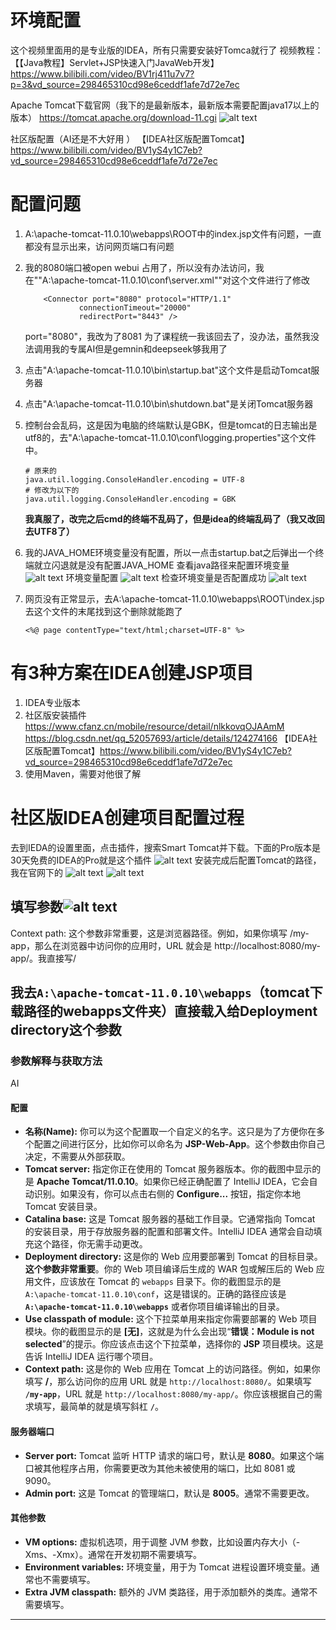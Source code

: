 # 环境配置
这个视频里面用的是专业版的IDEA，所有只需要安装好Tomca就行了
视频教程：【【Java教程】Servlet+JSP快速入门JavaWeb开发】https://www.bilibili.com/video/BV1rj411u7v7?p=3&vd_source=298465310cd98e6ceddf1afe7d72e7ec

Apache Tomcat下载官网（我下的是最新版本，最新版本需要配置java17以上的版本）
https://tomcat.apache.org/download-11.cgi
![alt text](image-6.png)

社区版配置（AI还是不大好用 ）
【IDEA社区版配置Tomcat】https://www.bilibili.com/video/BV1yS4y1C7eb?vd_source=298465310cd98e6ceddf1afe7d72e7ec

# 配置问题
1. A:\apache-tomcat-11.0.10\webapps\ROOT中的index.jsp文件有问题，一直都没有显示出来，访问网页端口有问题
2. 我的8080端口被open webui 占用了，所以没有办法访问，我在""A:\apache-tomcat-11.0.10\conf\server.xml""对这个文件进行了修改
   ```
       <Connector port="8080" protocol="HTTP/1.1"
               connectionTimeout="20000"
               redirectPort="8443" />
   ```
   port="8080"，我改为了8081
   为了课程统一我该回去了，没办法，虽然我没法调用我的专属AI但是gemnin和deepseek够我用了
3. 点击"A:\apache-tomcat-11.0.10\bin\startup.bat"这个文件是启动Tomcat服务器
4. 点击"A:\apache-tomcat-11.0.10\bin\shutdown.bat"是关闭Tomcat服务器
5. 控制台会乱码，这是因为电脑的终端默认是GBK，但是tomcat的日志输出是utf8的，去"A:\apache-tomcat-11.0.10\conf\logging.properties"这个文件中。
   ```
   # 原来的
   java.util.logging.ConsoleHandler.encoding = UTF-8
   # 修改为以下的
   java.util.logging.ConsoleHandler.encoding = GBK
   ```

   **我真服了，改完之后cmd的终端不乱码了，但是idea的终端乱码了（我又改回去UTF8了）**
6. 我的JAVA_HOME环境变量没有配置，所以一点击startup.bat之后弹出一个终端就立闪退就是没有配置JAVA_HOME
   查看java路径来配置环境变量
   ![alt text](image-1.png)
   环境变量配置
   ![alt text](image-2.png)
   检查环境变量是否配置成功
   ![alt text](image.png)
7. 网页没有正常显示，去A:\apache-tomcat-11.0.10\webapps\ROOT\index.jsp
   去这个文件的末尾找到这个删除就能跑了
   ```
   <%@ page contentType="text/html;charset=UTF-8" %>
   ```

# 有3种方案在IDEA创建JSP项目
1. IDEA专业版本
2. 社区版安装插件
   https://www.cfanz.cn/mobile/resource/detail/nlkkovqOJAAmM
   https://blog.csdn.net/qq_52057693/article/details/124274166
   【IDEA社区版配置Tomcat】https://www.bilibili.com/video/BV1yS4y1C7eb?vd_source=298465310cd98e6ceddf1afe7d72e7ec
3. 使用Maven，需要对他很了解


# 社区版IDEA创建项目配置过程
去到IEDA的设置里面，点击插件，搜索Smart Tomcat并下载。下面的Pro版本是30天免费的IDEA的Pro就是这个插件
![alt text](image-3.png)
安装完成后配置Tomcat的路径，我在官网下的
![alt text](image-5.png)
![alt text](image-4.png)

##  填写参数![alt text](image-7.png)
Context path: 这个参数非常重要，这是浏览器路径。例如，如果你填写 /my-app，那么在浏览器中访问你的应用时，URL 就会是 http://localhost:8080/my-app/。我直接写/

我去`A:\apache-tomcat-11.0.10\webapps`（tomcat下载路径的webapps文件夹）直接载入给Deployment directory这个参数
---

### 参数解释与获取方法
AI
#### 配置
* **名称(Name):** 你可以为这个配置取一个自定义的名字。这只是为了方便你在多个配置之间进行区分，比如你可以命名为 **JSP-Web-App**。这个参数由你自己决定，不需要从外部获取。
* **Tomcat server:** 指定你正在使用的 Tomcat 服务器版本。你的截图中显示的是 **Apache Tomcat/11.0.10**。如果你已经正确配置了 IntelliJ IDEA，它会自动识别。如果没有，你可以点击右侧的 **Configure...** 按钮，指定你本地 Tomcat 安装目录。
* **Catalina base:** 这是 Tomcat 服务器的基础工作目录。它通常指向 Tomcat 的安装目录，用于存放服务器的配置和部署文件。IntelliJ IDEA 通常会自动填充这个路径，你无需手动更改。
* **Deployment directory:** 这是你的 Web 应用要部署到 Tomcat 的目标目录。**这个参数非常重要**。你的 Web 项目编译后生成的 WAR 包或解压后的 Web 应用文件，应该放在 Tomcat 的 `webapps` 目录下。你的截图显示的是 `A:\apache-tomcat-11.0.10\conf`，这是错误的。正确的路径应该是 **`A:\apache-tomcat-11.0.10\webapps`** 或者你项目编译输出的目录。
* **Use classpath of module:** 这个下拉菜单用来指定你需要部署的 Web 项目模块。你的截图显示的是 **[无]**，这就是为什么会出现“**错误：Module is not selected**”的提示。你应该点击这个下拉菜单，选择你的 **JSP** 项目模块。这是告诉 IntelliJ IDEA 运行哪个项目。
* **Context path:** 这是你的 Web 应用在 Tomcat 上的访问路径。例如，如果你填写 **/**，那么访问你的应用 URL 就是 `http://localhost:8080/`。如果填写 **`/my-app`**，URL 就是 `http://localhost:8080/my-app/`。你应该根据自己的需求填写，最简单的就是填写斜杠 **`/`**。

#### 服务器端口
* **Server port:** Tomcat 监听 HTTP 请求的端口号，默认是 **8080**。如果这个端口被其他程序占用，你需要更改为其他未被使用的端口，比如 8081 或 9090。
* **Admin port:** 这是 Tomcat 的管理端口，默认是 **8005**。通常不需要更改。

#### 其他参数
* **VM options:** 虚拟机选项，用于调整 JVM 参数，比如设置内存大小（-Xms、-Xmx）。通常在开发初期不需要填写。
* **Environment variables:** 环境变量，用于为 Tomcat 进程设置环境变量。通常也不需要填写。
* **Extra JVM classpath:** 额外的 JVM 类路径，用于添加额外的类库。通常不需要填写。

***
